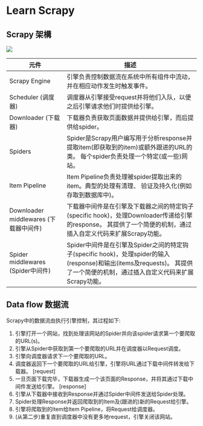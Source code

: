 # Learn Scrapy

## Scrapy 架構
![](http://scrapy-chs.readthedocs.io/zh_CN/1.0/_images/scrapy_architecture.png)

元件 | 描述
---|---
Scrapy Engine | 引擎负责控制数据流在系统中所有组件中流动，并在相应动作发生时触发事件。
Scheduler (调度器) | 调度器从引擎接受request并将他们入队，以便之后引擎请求他们时提供给引擎。
Downloader (下载器) | 下载器负责获取页面数据并提供给引擎，而后提供给spider。
Spiders | Spider是Scrapy用户编写用于分析response并提取item(即获取到的item)或额外跟进的URL的类。 每个spider负责处理一个特定(或一些)网站。
Item Pipeline | Item Pipeline负责处理被spider提取出来的item。典型的处理有清理、 验证及持久化(例如存取到数据库中)。 
Downloader middlewares (下载器中间件) | 下载器中间件是在引擎及下载器之间的特定钩子(specific hook)，处理Downloader传递给引擎的response。 其提供了一个简便的机制，通过插入自定义代码来扩展Scrapy功能。
Spider middlewares (Spider中间件) | Spider中间件是在引擎及Spider之间的特定钩子(specific hook)，处理spider的输入(response)和输出(items及requests)。 其提供了一个简便的机制，通过插入自定义代码来扩展Scrapy功能。

## Data flow 数据流

Scrapy中的数据流由执行引擎控制，其过程如下:

1. 引擎打开一个网站，找到处理该网站的Spider并向该spider请求第一个要爬取的URL(s)。
2. 引擎从Spider中获取到第一个要爬取的URL并在调度器以Request调度。
3. 引擎向调度器请求下一个要爬取的URL。
4. 调度器返回下一个要爬取的URL给引擎，引擎将URL通过下载中间件转发给下载器。 [request]
5. 一旦页面下载完毕，下载器生成一个该页面的Response，并将其通过下载中间件发送给引擎。 [response]
6. 引擎从下载器中接收到Response并通过Spider中间件发送给Spider处理。
7. Spider处理Response并返回爬取到的Item及(跟进的)新的Request给引擎。
8. 引擎将爬取到的Item给Item Pipeline，将Request给调度器。
9. (从第二步)重复直到调度器中没有更多地request，引擎关闭该网站。
